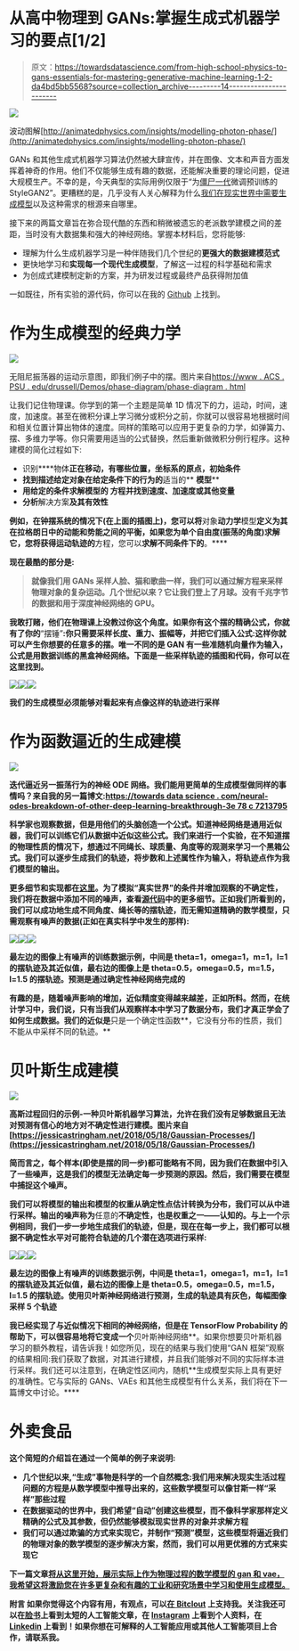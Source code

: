 # 从高中物理到 GANs:掌握生成式机器学习的要点[1/2]

> 原文：<https://towardsdatascience.com/from-high-school-physics-to-gans-essentials-for-mastering-generative-machine-learning-1-2-da4bd5bb5568?source=collection_archive---------14----------------------->

![](img/d59361f95203362c32530d56886835f8.png)

波动图解[http://animatedphysics.com/insights/modelling-photon-phase/](http://animatedphysics.com/insights/modelling-photon-phase/)

GANs 和其他生成式机器学习算法仍然被大肆宣传，并在图像、文本和声音方面发挥着神奇的作用。他们不仅能够生成有趣的数据，还能解决重要的理论问题，促进大规模生产。不幸的是，今天典型的实际用例仅限于“为[僵尸一代](https://futurism.com/the-byte/neural-network-turns-you-into-zombie)微调预训练的 StyleGAN2”。更糟糕的是，几乎没有人关心解释为什么[我们在现实世界中需要生成模型](https://medium.com/@alexrachnog/gans-beyond-generation-7-alternative-use-cases-725c60ba95e8)以及这种需求的根源来自哪里。

接下来的两篇文章旨在弥合现代酷的东西和稍微被遗忘的老派数学建模之间的差距，当时没有大数据集和强大的神经网络。掌握本材料后，您将能够:

*   理解为什么生成机器学习是一种伴随我们几个世纪的**更强大的数据建模范式**
*   更快地学习和**实现每一个现代生成模型**，了解这一过程的科学基础和需求
*   为创成式建模制定新的方案，并为研发过程或最终产品获得附加值

一如既往，所有实验的源代码，你可以在我的 [Github](https://github.com/Rachnog/From-Physics-To-GANs) 上找到。

# 作为生成模型的经典力学

![](img/b38ef37652613d2ecd3e2a1c2e16eb1f.png)

无阻尼振荡器的运动示意图，即我们例子中的摆。图片来自[https://www . ACS . PSU . edu/drussell/Demos/phase-diagram/phase-diagram . html](https://www.acs.psu.edu/drussell/Demos/phase-diagram/phase-diagram.html)

让我们记住物理课。你学到的第一个主题是简单 1D 情况下的力，运动，时间，速度，加速度。甚至在微积分课上学习微分或积分之前，你就可以很容易地根据时间和相关位置计算出物体的速度。同样的策略可以应用于更复杂的力学，如弹簧力、摆、多维力学等。你只需要用适当的公式替换，然后重新做微积分例行程序。这种建模的简化过程如下:

*   识别****物体**正在移动，有哪些位置，坐标系的原点，初始条件**
*   **找到描述给定对象在给定条件下的行为的**适当的** **模型****
*   ****用给定的条件求解模型的** **方程**并找到速度、加速度或其他变量**
*   **分析**解决方案**及其有效性**

**例如，在钟摆系统的情况下(在上面的插图上)，您可以将**对象**动力学**模型**定义为其在拉格朗日中的动能和势能之间的平衡，如果您为单个自由度(振荡的角度)求解它，您将获得运动轨迹的**方程，您可以**求解不同条件下的**。****

**现在最酷的部分是:**

> **就像我们用 GANs 采样人脸、猫和歌曲一样，我们可以通过解方程来采样物理对象的复杂运动。几个世纪以来？它让我们登上了月球。没有千兆字节的数据和用于深度神经网络的 GPU。**

**我敢打赌，他们在物理课上没教过你这个角度。如果你有这个摆的精确公式，你就有了你的**“摆锤”**:你只需要采样长度、重力、振幅等，并把它们插入公式:这样你就可以产生你想要的任意多的摆。唯一不同的是 GAN 有一些准随机向量作为输入，公式是用数据训练的黑盒神经网络。下面是一些采样轨迹的插图和代码，你可以在这里找到。**

**![](img/3c44618109f94037d4abc6aaaa03b4db.png)****![](img/75bae0ed75db5ce064bceeb374b08c79.png)****![](img/a4b1a9996c652e1073e3750d3782e692.png)**

**我们的生成模型必须能够对看起来有点像这样的轨迹进行采样**

# **作为函数逼近的生成建模**

**![](img/fa662aabc0a85c42be89e8c628c01c81.png)**

**迭代逼近另一振荡行为的神经 ODE 网络。我们能用更简单的生成模型做同样的事情吗？来自我的另一篇博文:[https://towards data science . com/neural-odes-breakdown-of-other-deep-learning-breakthrough-3e 78 c 7213795](/neural-odes-breakdown-of-another-deep-learning-breakthrough-3e78c7213795)**

**科学家也观察数据，但是用他们的头脑创造一个公式。知道神经网络是通用近似器，我们可以训练它们从数据中近似这些公式。我们来进行一个实验，在不知道摆的物理性质的情况下，想通过不同绳长、球质量、角度等的观测来学习一个黑箱公式。**我们可以逐步生成我们的轨迹，将步数和上述属性作为输入，将轨迹点作为我们模型的输出**。**

**更多细节和实现都在[这里](https://github.com/Rachnog/From-Physics-To-GANs)。为了模拟“真实世界”的条件并增加观察的不确定性，我们将在数据中添加不同的噪声，查看[源代码](https://github.com/Rachnog/From-Physics-To-GANs)中的更多细节。正如我们所看到的，我们可以成功地生成不同角度、绳长等的摆轨迹，而无需知道精确的数学模型，只需观察有噪声的数据(正如在真实科学中发生的那样):**

**![](img/00545e49c42926f8a5839545539051f7.png)****![](img/8b2b165b8eba01ec24a5784c5c6ea5fc.png)****![](img/718d000a502b9fafacb6d4c2e9aa836e.png)**

**最左边的图像上有噪声的训练数据示例，中间是 theta=1，omega=1，m=1，l=1 的摆轨迹及其近似值，最右边的图像上是 theta=0.5，omega=0.5，m=1.5，l=1.5 的摆轨迹。预测是通过确定性神经网络完成的**

**有趣的是，随着噪声影响的增加，近似精度变得越来越差，正如所料。然而，在统计学习中，我们说，只有当我们从观察样本中学习了数据分布，我们才真正学会了如何生成数据。我们的近似是**只是一个确定性函数**，它没有分布的性质，我们不能从中采样不同的轨迹。**

# **贝叶斯生成建模**

**![](img/70dba9ded1f72f412d1b1a86dd7ab771.png)**

**高斯过程回归的示例-一种贝叶斯机器学习算法，允许在我们没有足够数据且无法对预测有信心的地方对不确定性进行建模。图片来自[https://jessicastringham.net/2018/05/18/Gaussian-Processes/](https://jessicastringham.net/2018/05/18/Gaussian-Processes/)**

**简而言之，每个样本(即使是摆的同一步)都可能略有不同，因为我们在数据中引入了一些噪声，这是我们的模型无法确定每一步预测的原因。然后，我们需要在模型中捕捉这个噪声。**

**我们可以将模型的输出和模型的权重从确定性点估计转换为分布，我们可以从中进行采样。输出的噪声称为**任意的**不确定性，也是权重之一——**认知的**。与上一个示例相同，我们一步一步地生成我们的轨迹，但是，现在在每一步上，我们都可以根据不确定性水平对可能符合轨迹的几个潜在选项进行采样:**

**![](img/00545e49c42926f8a5839545539051f7.png)****![](img/6c898cc78a0fe93a1cda55873cc4a7be.png)****![](img/d948d3f703c4334e164f25415bfa96d1.png)**

**最左边的图像上有噪声的训练数据示例，中间是 theta=1，omega=1，m=1，l=1 的摆轨迹及其近似值，最右边的图像上是 theta=0.5，omega=0.5，m=1.5，l=1.5 的摆轨迹。使用贝叶斯神经网络进行预测，生成的轨迹具有灰色，每幅图像采样 5 个轨迹**

**我已经实现了与近似情况下相同的神经网络，但是在 TensorFlow Probability 的帮助下，可以很容易地将它变成一个**贝叶斯神经网络**。如果你想要贝叶斯机器学习的额外教程，请告诉我！如您所见，现在的结果与我们使用“GAN 框架”观察的结果相同:我们获取了数据，对其进行建模，并且我们能够对不同的实际样本进行采样。我们还可以注意到，在确定性区间内，随机**生成模型实际上具有更好的准确性。它与实际的 GANs、VAEs 和其他生成模型有什么关系，我们将在下一篇博文中讨论。****

# **外卖食品**

**这个简短的介绍旨在通过一个简单的例子来说明:**

*   **几个世纪以来,“生成”事物是科学的一个自然概念:我们用来解决现实生活过程问题的方程是从数学模型中推导出来的，这些数学模型可以像甘斯一样“采样”那些过程**
*   **在数据驱动的世界中，我们希望“自动”创建这些模型，而不像科学家那样定义精确的公式及其参数，但仍然能够模拟现实世界的对象并求解方程**
*   **我们可以通过欺骗的方式来实现它，并制作“预测”模型，这些模型将逼近我们的物理对象的数学模型的逐步解决方案，然而，我们可以用更优雅的方式来实现它**

**下一篇文章[将从这里开始，展示实际上作为物理过程的数学模型的 gan 和 vae，我希望这将激励您在许多更复杂和有趣的工业和研究场景中学习和使用生成模型。](/from-high-school-physics-to-gans-essentials-for-mastering-generative-machine-learning-2-2-82e39ca2a3b)**

****附言**
如果你觉得这个内容有用，有观点，可以[在 Bitclout](https://bitclout.com/u/alexrachnog) 上支持我。关注我还可以在[脸书](https://www.facebook.com/rachnogstyle.blog)上看到太短的人工智能文章，在 [Instagram](http://instagram.com/rachnogstyle) 上看到个人资料，在 [Linkedin](https://www.linkedin.com/in/alexandr-honchar-4423b962/) 上看到！如果你想在可解释的人工智能应用或其他人工智能项目上合作，请联系我。**